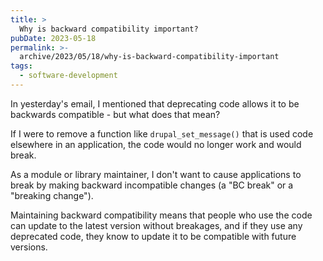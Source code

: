 ```yaml
---
title: >
  Why is backward compatibility important?
pubDate: 2023-05-18
permalink: >-
  archive/2023/05/18/why-is-backward-compatibility-important
tags:
  - software-development
---
```


In yesterday's email, I mentioned that deprecating code allows it to be backwards compatible - but what does that mean?

If I were to remove a function like `drupal_set_message()` that is used code elsewhere in an application, the code would no longer work and would break.

As a module or library maintainer, I don't want to cause applications to break by making backward incompatible changes (a "BC break" or a "breaking change").

Maintaining backward compatibility means that people who use the code can update to the latest version without breakages, and if they use any deprecated code, they know to update it to be compatible with future versions.

